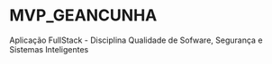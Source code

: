 # MVP_GEANCUNHA
Aplicação FullStack - Disciplina Qualidade de Sofware, Segurança e Sistemas Inteligentes
